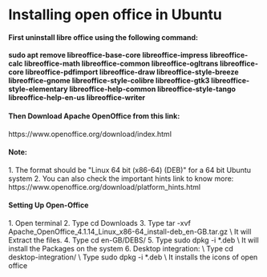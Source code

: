 
<h1>Installing open office in Ubuntu </h1>

<h4>First uninstall libre office using the following command:</h4> 
<b>sudo apt remove libreoffice-base-core libreoffice-impress libreoffice-calc libreoffice-math libreoffice-common libreoffice-ogltrans libreoffice-core libreoffice-pdfimport libreoffice-draw libreoffice-style-breeze libreoffice-gnome libreoffice-style-colibre libreoffice-gtk3 libreoffice-style-elementary libreoffice-help-common libreoffice-style-tango libreoffice-help-en-us libreoffice-writer</b>

<h4>Then Download Apache OpenOffice from this link:</h4>
https://www.openoffice.org/download/index.html

<h4>Note:</h4> 
1. The format should be "Linux 64 bit (x86-64) (DEB)" for a 64 bit Ubuntu system
2. You can also check the important hints link to know more: https://www.openoffice.org/download/platform_hints.html

<h4>Setting Up Open-Office</h4>
1. Open terminal
2. Type cd Downloads
3. Type tar -xvf Apache_OpenOffice_4.1.14_Linux_x86-64_install-deb_en-GB.tar.gz \
   It will Extract the files.
4. Type cd en-GB/DEBS/
5. Type sudo dpkg -i *.deb \
   It will install the Packages on the system
6. Desktop integration: \
    Type cd desktop-integration/ \
    Type sudo dpkg -i *.deb \
    It installs the icons of open office

